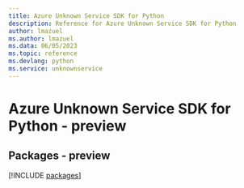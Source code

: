 ```yaml
---
title: Azure Unknown Service SDK for Python
description: Reference for Azure Unknown Service SDK for Python
author: lmazuel
ms.author: lmazuel
ms.data: 06/05/2023
ms.topic: reference
ms.devlang: python
ms.service: unknownservice
---
```

# Azure Unknown Service SDK for Python - preview
## Packages - preview
[!INCLUDE [packages](unknown-service-index.md)]